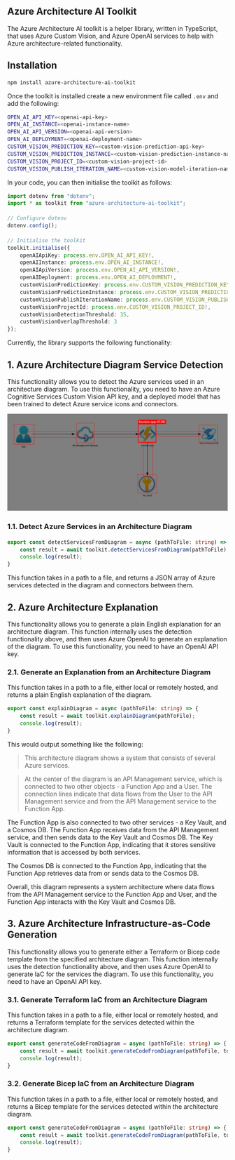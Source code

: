 ## Azure Architecture AI Toolkit
The Azure Architecture AI toolkit is a helper library, written in TypeScript, that uses Azure Custom Vision, and Azure OpenAI services to help with Azure architecture-related functionality.

## Installation
```bash
npm install azure-architecture-ai-toolkit
```

Once the toolkit is installed create a new environment file called `.env` and add the following:

```bash
OPEN_AI_API_KEY=<openai-api-key>
OPEN_AI_INSTANCE=<openai-instance-name>
OPEN_AI_API_VERSION=<openai-api-version>
OPEN_AI_DEPLOYMENT=<openai-deployment-name>
CUSTOM_VISION_PREDICTION_KEY=<custom-vision-prediction-api-key>
CUSTOM_VISION_PREDICTION_INSTANCE=<custom-vision-prediction-instance-name>
CUSTOM_VISION_PROJECT_ID=<custom-vision-project-id>
CUSTOM_VISION_PUBLISH_ITERATION_NAME=<custom-vision-model-iteration-name>
```

In your code, you can then initialise the toolkit as follows:

```typescript
import dotenv from "dotenv";
import * as toolkit from "azure-architecture-ai-toolkit";

// Configure dotenv
dotenv.config();

// Initialise the toolkit
toolkit.initialise({
	openAIApiKey: process.env.OPEN_AI_API_KEY!,
	openAIInstance: process.env.OPEN_AI_INSTANCE!,
	openAIApiVersion: process.env.OPEN_AI_API_VERSION!,
	openAIDeployment: process.env.OPEN_AI_DEPLOYMENT!,
	customVisionPredictionKey: process.env.CUSTOM_VISION_PREDICTION_KEY!,
	customVisionPredictionInstance: process.env.CUSTOM_VISION_PREDICTION_INSTANCE!,
	customVisionPublishIterationName: process.env.CUSTOM_VISION_PUBLISH_ITERATION_NAME!,
	customVisionProjectId: process.env.CUSTOM_VISION_PROJECT_ID!,
	customVisionDetectionThreshold: 35,
	customVisionOverlapThreshold: 3
});
```

Currently, the library supports the following functionality:

## 1. Azure Architecture Diagram Service Detection
This functionality allows you to detect the Azure services used in an architecture diagram. To use this functionality, you need to have an Azure Cognitive Services Custom Vision API key, and a deployed model that has been trained to detect Azure service icons and connectors.

![Azure Service Detection](assets/images/function-detection.png)

### 1.1. Detect Azure Services in an Architecture Diagram
```typescript
export const detectServicesFromDiagram = async (pathToFile: string) => {
    const result = await toolkit.detectServicesFromDiagram(pathToFile);
    console.log(result);
}
```
This function takes in a path to a file, and returns a JSON array of Azure services detected in the diagram and connectors between them.

## 2. Azure Architecture Explanation
This functionality allows you to generate a plain English explanation for an architecture diagram. This function internally uses the detection functionality above, and then uses Azure OpenAI to generate an explanation of the diagram. To use this functionality, you need to have an OpenAI API key.

### 2.1. Generate an Explanation from an Architecture Diagram

This function takes in a path to a file, either local or remotely hosted, and returns a plain English explanation of the diagram.

```typescript
export const explainDiagram = async (pathToFile: string) => {
    const result = await toolkit.explainDiagram(pathToFile);
    console.log(result);
}
```

This would output something like the following:


> This architecture diagram shows a system that consists of several Azure services. 

> At the center of the diagram is an API Management service, which is connected to two other objects - a Function App and a User. The connection lines indicate that data flows from the User to the API Management service and from the API Management service to the Function App.

The Function App is also connected to two other services - a Key Vault, and a Cosmos DB. The Function App receives data from the API Management service, and then sends data to the Key Vault and Cosmos DB. The Key Vault is connected to the Function App, indicating that it stores sensitive information that is accessed by both services.

The Cosmos DB is connected to the Function App, indicating that the Function App retrieves data from or sends data to the Cosmos DB.

Overall, this diagram represents a system architecture where data flows from the API Management service to the Function App and User, and the Function App interacts with the Key Vault and Cosmos DB.

## 3. Azure Architecture Infrastructure-as-Code Generation
This functionality allows you to generate either a Terraform or Bicep code template from the specified architecture diagram. This function internally uses the detection functionality above, and then uses Azure OpenAI to generate IaC for the services the diagram. To use this functionality, you need to have an OpenAI API key.

### 3.1. Generate Terraform IaC from an Architecture Diagram

This function takes in a path to a file, either local or remotely hosted, and returns a Terraform template for the services detected within the architecture diagram.

```typescript
export const generateCodeFromDiagram = async (pathToFile: string) => {
    const result = await toolkit.generateCodeFromDiagram(pathToFile, toolkit.IaCLanguage.Terraform);
    console.log(result);
}
```

### 3.2. Generate Bicep IaC from an Architecture Diagram

This function takes in a path to a file, either local or remotely hosted, and returns a Bicep template for the services detected within the architecture diagram.

```typescript
export const generateCodeFromDiagram = async (pathToFile: string) => {
    const result = await toolkit.generateCodeFromDiagram(pathToFile, toolkit.IaCLanguage.Bicep);
    console.log(result);
}
```